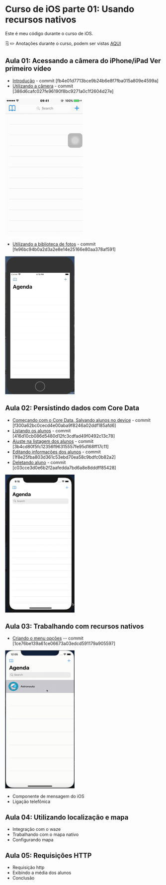 # Curso de iOS parte 01: Usando recursos nativos

Este é meu código durante o curso de iOS.

:spiral_notepad: :pencil2: Anotações durante o curso, podem ser vistas [AQUI](https://marcoaurelio.slite.com/api/s/note/9axXLv2wr2oo5a2Qt38oYU/iOS-Recursos-Nativos-01)

## Aula 01: Acessando a câmera do iPhone/iPad Ver primeiro vídeo
- [Introdução](https://github.com/aureliomarco/alura-ios-recursos-nativos-part-01/commit/386d6cafc027fe96190f8bc9271a0c1f2604d27e) - commit [fb4e01d7713bce9b24b6e8f7fba015a809e4599a]
- [Utilizando a câmera](https://github.com/aureliomarco/alura-ios-recursos-nativos-part-01/commit/386d6cafc027fe96190f8bc9271a0c1f2604d27e) - commit [386d6cafc027fe96190f8bc9271a0c1f2604d27e]
<p align="left">
  <img width="250" height="444" src="gif/camera.gif">
</p>

- [Utilizando a biblioteca de fotos](https://github.com/aureliomarco/alura-ios-recursos-nativos-part-01/commit/fe96bc94b0a2d3a2e8e14e25166e80aa378af591) - commit [fe96bc94b0a2d3a2e8e14e25166e80aa378af591]
<p align="left">
  <img width="223" height="444" src="gif/biblioteca.gif">
</p>

## Aula 02: Persistindo dados com Core Data
- [Começando com o Core Data, Salvando alunos no device](https://github.com/aureliomarco/alura-ios-recursos-nativos-part-01/commit/f300a62bc0cecd4e00aba9f8246a02ddf185afd6) - commit [f300a62bc0cecd4e00aba9f8246a02ddf185afd6]
- [Listando os alunos](https://github.com/aureliomarco/alura-ios-recursos-nativos-part-01/commit/416d10cb086d5480d12fc3cdfad49f0492c13c78) - commit [416d10cb086d5480d12fc3cdfad49f0492c13c78]
- [Ajuste na listagem dos alunos](https://github.com/aureliomarco/alura-ios-recursos-nativos-part-01/commit/3b4cd80f5fc12356f96315557fe95d168ff17c11) - commit [3b4cd80f5fc12356f96315557fe95d168ff17c11]
- [Editando informações dos alunos](https://github.com/aureliomarco/alura-ios-recursos-nativos-part-01/commit/1f8e25fba803d361c53ebd70ea58c9bdfc0b82a2) - commit [1f8e25fba803d361c53ebd70ea58c9bdfc0b82a2]
- [Deletando aluno](https://github.com/aureliomarco/alura-ios-recursos-nativos-part-01/commit/c03cce3d0e6b2f2aafedda7bd6a8e8dddff85428) - commit [c03cce3d0e6b2f2aafedda7bd6a8e8dddff85428]
<p align="left">
  <img width="223" height="444" src="gif/core_data.gif">
</p>

## Aula 03: Trabalhando com recursos nativos
- [Criando o menu opções](https://github.com/aureliomarco/alura-ios-recursos-nativos-part-01/commit/1ce76be139a61ce06673a03edcd591179a905597) -- commit [1ce76be139a61ce06673a03edcd591179a905597]
<p align="left">
  <img width="223" height="444" src="gif/creation_of_menu.gif">
</p>

- Componente de mensagem do iOS
- Ligação telefônica

## Aula 04: Utilizando localização e mapa
- Integração com o waze
- Trabalhando com o mapa nativo
- Configurando mapa

## Aula 05: Requisições HTTP
- Requisição http
- Exibindo a média dos alunos
- Conclusão

